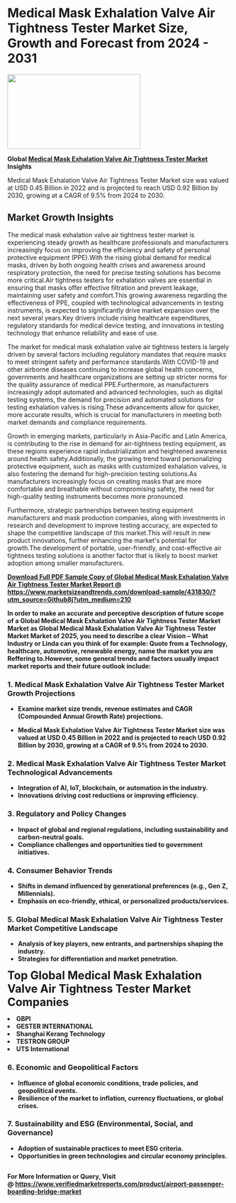 <H1>Medical Mask Exhalation Valve Air Tightness Tester Market Size, Growth and Forecast from 2024 - 2031</H1><img class="aligncenter size-medium wp-image-584254" src="https://thirdeyenews.in/wp-content/uploads/2024/09/Global-Market-Research-300x168.jpeg" alt="" width="300" height="168" /><p><strong>Global&nbsp;<a href="https://www.marketsizeandtrends.com/download-sample/431830/?utm_source=Github8j?utm_medium=210">Medical Mask Exhalation Valve Air Tightness Tester Market</a> Insights</strong></p><p>Medical Mask Exhalation Valve Air Tightness Tester Market size was valued at USD 0.45 Billion in 2022 and is projected to reach USD 0.92 Billion by 2030, growing at a CAGR of 9.5% from 2024 to 2030.</p><p><h2>Market Growth Insights</h2> <p>The medical mask exhalation valve air tightness tester market is experiencing steady growth as healthcare professionals and manufacturers increasingly focus on improving the efficiency and safety of personal protective equipment (PPE).With the rising global demand for medical masks, driven by both ongoing health crises and awareness around respiratory protection, the need for precise testing solutions has become more critical.Air tightness testers for exhalation valves are essential in ensuring that masks offer effective filtration and prevent leakage, maintaining user safety and comfort.This growing awareness regarding the effectiveness of PPE, coupled with technological advancements in testing instruments, is expected to significantly drive market expansion over the next several years.Key drivers include rising healthcare expenditures, regulatory standards for medical device testing, and innovations in testing technology that enhance reliability and ease of use.</p> <p><strong><a href="#"></a></strong></p> <p>The market for medical mask exhalation valve air tightness testers is largely driven by several factors including regulatory mandates that require masks to meet stringent safety and performance standards.With COVID-19 and other airborne diseases continuing to increase global health concerns, governments and healthcare organizations are setting up stricter norms for the quality assurance of medical PPE.Furthermore, as manufacturers increasingly adopt automated and advanced technologies, such as digital testing systems, the demand for precision and automated solutions for testing exhalation valves is rising.These advancements allow for quicker, more accurate results, which is crucial for manufacturers in meeting both market demands and compliance requirements.</p> <p>Growth in emerging markets, particularly in Asia-Pacific and Latin America, is contributing to the rise in demand for air-tightness testing equipment, as these regions experience rapid industrialization and heightened awareness around health safety.Additionally, the growing trend toward personalizing protective equipment, such as masks with customized exhalation valves, is also fostering the demand for high-precision testing solutions.As manufacturers increasingly focus on creating masks that are more comfortable and breathable without compromising safety, the need for high-quality testing instruments becomes more pronounced.</p> <p>Furthermore, strategic partnerships between testing equipment manufacturers and mask production companies, along with investments in research and development to improve testing accuracy, are expected to shape the competitive landscape of this market.This will result in new product innovations, further enhancing the market's potential for growth.The development of portable, user-friendly, and cost-effective air tightness testing solutions is another factor that is likely to boost market adoption among smaller manufacturers.</p> <p><strong><a href="#"></p><p><span class=""><strong>Download Full PDF Sample Copy of Global Medical Mask Exhalation Valve Air Tightness Tester Market Report</strong> @ <a href="https://www.marketsizeandtrends.com/download-sample/431830/?utm_source=Github8j?utm_medium=210" target="_blank">https://www.marketsizeandtrends.com/download-sample/431830/?utm_source=Github8j?utm_medium=210</a></span></p><p>In order to make an accurate and perceptive description of future scope of a Global&nbsp;Medical Mask Exhalation Valve Air Tightness Tester Market Market as Global&nbsp;Medical Mask Exhalation Valve Air Tightness Tester Market Market of 2025, you need to describe a clear Vision &ndash; What Industry or Linda can you think of for example: Quote from a Technology, healthcare, automotive, renewable energy, name the market you are Reffering to.However, some general trends and factors usually impact market reports and their future outlook include:</p><h3>1.&nbsp;<strong>Medical Mask Exhalation Valve Air Tightness Tester Market Growth Projections</strong></h3><ul><li>Examine market size trends, revenue estimates and CAGR (Compounded Annual Growth Rate) projections.</li><li><p>Medical Mask Exhalation Valve Air Tightness Tester Market size was valued at USD 0.45 Billion in 2022 and is projected to reach USD 0.92 Billion by 2030, growing at a CAGR of 9.5% from 2024 to 2030.</p></li></ul><h3>2.&nbsp;<strong>Medical Mask Exhalation Valve Air Tightness Tester Market Technological Advancements</strong></h3><ul><li>Integration of AI, IoT, blockchain, or automation in the industry.</li><li>Innovations driving cost reductions or improving efficiency.</li></ul><h3>3.&nbsp;<strong>Regulatory and Policy Changes</strong></h3><ul><li>Impact of global and regional regulations, including sustainability and carbon-neutral goals.</li><li>Compliance challenges and opportunities tied to government initiatives.</li></ul><h3>4.&nbsp;<strong>Consumer Behavior Trends</strong></h3><ul><li>Shifts in demand influenced by generational preferences (e.g., Gen Z, Millennials).</li><li>Emphasis on eco-friendly, ethical, or personalized products/services.</li></ul><h3>5.&nbsp;<strong>Global Medical Mask Exhalation Valve Air Tightness Tester Market Competitive Landscape</strong></h3><ul><li>Analysis of key players, new entrants, and partnerships shaping the industry.</li><li>Strategies for differentiation and market penetration.</li></ul><p data-pm-slice="1 1 []"><span style="color: inherit; font-family: inherit; font-size: 25px;">Top Global Medical Mask Exhalation Valve Air Tightness Tester Market Companies</span></p><div class="" data-test-id=""><p><li>GBPI</li><li> GESTER INTERNATIONAL</li><li> Shanghai Kerang Technology</li><li> TESTRON GROUP</li><li> UTS International</li></p></div><h3>6.&nbsp;<strong>Economic and Geopolitical Factors</strong></h3><ul><li>Influence of global economic conditions, trade policies, and geopolitical events.</li><li>Resilience of the market to inflation, currency fluctuations, or global crises.</li></ul><h3>7.&nbsp;<strong>Sustainability and ESG (Environmental, Social, and Governance)</strong></h3><ul><li>Adoption of sustainable practices to meet ESG criteria.</li><li>Opportunities in green technologies and circular economy principles.</li></ul><h2><strong style="font-size: 14px;">For More Information or Query, Visit @&nbsp;</strong><a style="background-color: #ffffff; font-size: 14px;" href="https://www.marketsizeandtrends.com/report/medical-mask-exhalation-valve-air-tightness-tester-market/" target="_blank">https://www.verifiedmarketreports.com/product/airport-passenger-boarding-bridge-market</a></h2>